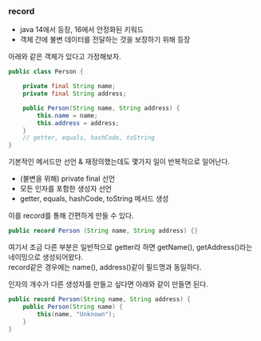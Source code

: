 ### record

- java 14에서 등장, 16에서 안정화된 키워드
- 객체 간에 불변 데이터를 전달하는 것을 보장하기 위해 등장

아래와 같은 객체가 있다고 가정해보자.
```java
public class Person {

    private final String name;
    private final String address;

    public Person(String name, String address) {
        this.name = name;
        this.address = address;
    }
    // getter, equals, hashCode, toString
}
```

기본적인 메서드만 선언 & 재정의했는데도 몇가지 일이 반복적으로 일어난다.
- (불변을 위해) private final 선언
- 모든 인자를 포함한 생성자 선언
- getter, equals, hashCode, toString 메서드 생성

이를 record를 통해 간편하게 만들 수 있다.

```java
public record Person (String name, String address) {}
```

여기서 조금 다른 부분은 일반적으로 getter라 하면 getName(), getAddress()라는 네이밍으로 생성되어왔다.  
record같은 경우에는 name(), address()같이 필드명과 동일하다.

인자의 개수가 다른 생성자를 만들고 싶다면 아래와 같이 만들면 된다.
```java
public record Person(String name, String address) {
    public Person(String name) {
        this(name, "Unknown");
    }
}
```
